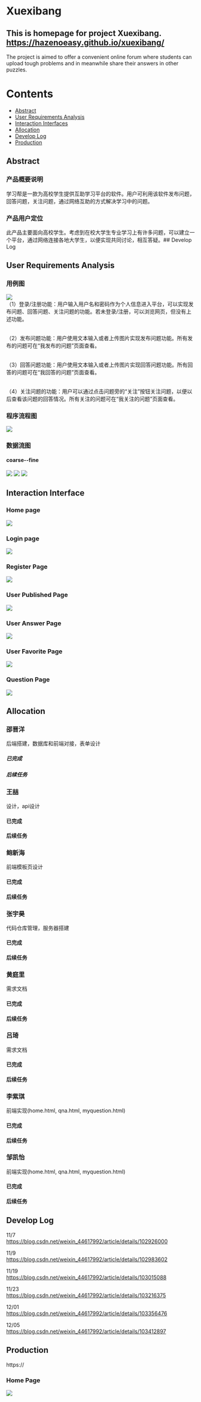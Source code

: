# Xuexibang

## This is homepage for project Xuexibang. https://hazenoeasy.github.io/xuexibang/
The project is aimed to offer a convenient online forum 
where students can upload tough problems and 
in meanwhile share their answers in other puzzles. 

# Contents
- [Abstract](#abstract)
- [User Requirements Analysis](#user-requirements-analysis)
- [Interaction Interfaces](#interaction-interfaces)
- [Allocation](#allocation)
- [Develop Log](#develop-log)
- [Production](#production)

## Abstract 
### 产品概要说明
学习帮是一款为高校学生提供互助学习平台的软件。用户可利用该软件发布问题，回答问题，关注问题，通过网络互助的方式解决学习中的问题。

### 产品用户定位
此产品主要面向高校学生。考虑到在校大学生专业学习上有许多问题，可以建立一个平台，通过网络连接各地大学生，以便实现共同讨论，相互答疑。## Develop Log

## User Requirements Analysis
### 用例图
![](https://github.com/hazenoeasy/xuexibang/blob/develop/doc/用例图.png)
<br>（1）登录/注册功能：用户输入用户名和密码作为个人信息进入平台，可以实现发布问题、回答问题、关注问题的功能。若未登录/注册，可以浏览网页，但没有上述功能。


<br>（2）发布问题功能：用户使用文本输入或者上传图片实现发布问题功能。所有发布的问题可在“我发布的问题”页面查看。


<br>（3）回答问题功能：用户使用文本输入或者上传图片实现回答问题功能。所有回答的问题可在“我回答的问题”页面查看。


<br>（4）关注问题的功能：用户可以通过点击问题旁的“关注”按钮关注问题，以便以后查看该问题的回答情况。所有关注的问题可在“我关注的问题”页面查看。

### 程序流程图
![](https://github.com/hazenoeasy/xuexibang/blob/develop/doc/程序流程图.png)
### 数据流图
#### coarse--fine
![](https://github.com/hazenoeasy/xuexibang/blob/develop/doc/细化1.png)
![](https://github.com/hazenoeasy/xuexibang/blob/develop/doc/细化2.png)
![](https://github.com/hazenoeasy/xuexibang/blob/develop/doc/细化3.png)

##  Interaction Interface
### Home page
![](https://github.com/hazenoeasy/xuexibang/blob/develop/doc/网站主页.png)
### Login page 
![](https://github.com/hazenoeasy/xuexibang/blob/develop/doc/登陆页面.png)
### Register Page
![](https://github.com/hazenoeasy/xuexibang/blob/develop/doc/注册页面.png)
### User Published  Page
![](https://github.com/hazenoeasy/xuexibang/blob/develop/doc/发布问题.png)
### User Answer Page
![](https://github.com/hazenoeasy/xuexibang/blob/develop/doc/回答问题.png)
### User Favorite Page
![](https://github.com/hazenoeasy/xuexibang/blob/develop/doc/关注问题.png)
### Question Page
![](https://github.com/hazenoeasy/xuexibang/blob/develop/doc/问题详情.png)
## Allocation

### 邵晋洋
后端搭建，数据库和前端对接，表单设计
##### 已完成
##### 后续任务

### 王喆
设计，api设计
#### 已完成
#### 后续任务

### 鲍新海
前端模板页设计
#### 已完成
#### 后续任务

### 张宇昊
代码仓库管理，服务器搭建
#### 已完成
#### 后续任务

### 黄庭里
需求文档
#### 已完成
#### 后续任务

### 吕琦
需求文档
#### 已完成
#### 后续任务


### 李紫琪 
前端实现(home.html, qna.html, myquestion.html)
#### 已完成
#### 后续任务

### 邹凯怡
前端实现(home.html, qna.html, myquestion.html)
#### 已完成
#### 后续任务

## Develop Log
11/7 <br>https://blog.csdn.net/weixin_44617992/article/details/102926000


11/9 <br>https://blog.csdn.net/weixin_44617992/article/details/102983602


11/19<br>https://blog.csdn.net/weixin_44617992/article/details/103015088


11/23<br>https://blog.csdn.net/weixin_44617992/article/details/103216375


12/01<br>https://blog.csdn.net/weixin_44617992/article/details/103356476


12/05<br>https://blog.csdn.net/weixin_44617992/article/details/103412897

## Production
https://

### Home Page

![](https://github.com/hazenoeasy/xuexibang/blob/develop/doc/12.05.jpg)
